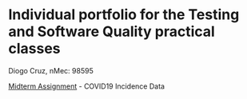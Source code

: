 # Individual portfolio for the Testing and Software Quality practical classes

Diogo Cruz, nMec: 98595

[Midterm Assignment](https://github.com/DXOGO/HW1) - COVID19 Incidence Data
